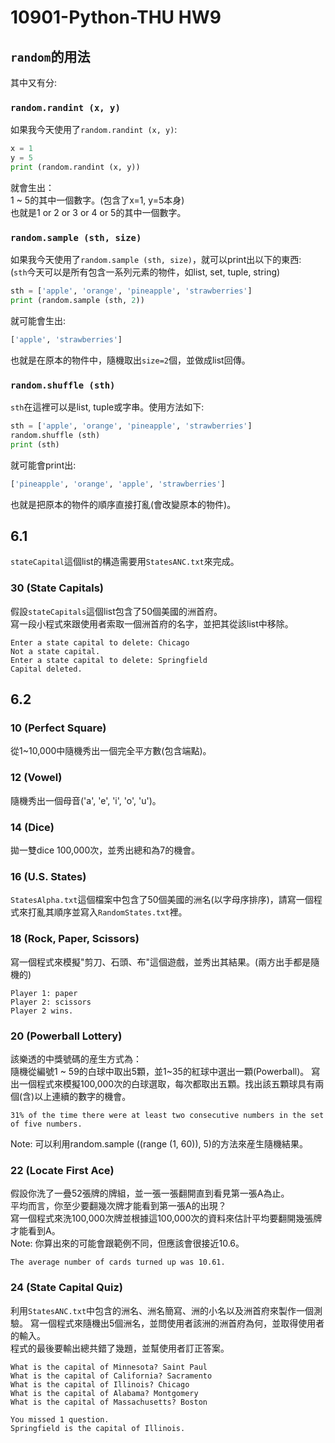 # 10901-Python-THU HW9

## `random`的用法
其中又有分:
### `random.randint (x, y)`
如果我今天使用了`random.randint (x, y)`:
```python
x = 1
y = 5
print (random.randint (x, y))
```

就會生出：  
1 ~ 5的其中一個數字。(包含了x=1, y=5本身)  
也就是1 or 2 or 3 or 4 or 5的其中一個數字。

### `random.sample (sth, size)`
如果我今天使用了`random.sample (sth, size)`，就可以print出以下的東西:  
(`sth`今天可以是所有包含一系列元素的物件，如list, set, tuple, string)
```python
sth = ['apple', 'orange', 'pineapple', 'strawberries']
print (random.sample (sth, 2))
```
就可能會生出:
```python
['apple', 'strawberries']
```
也就是在原本的物件中，隨機取出`size=2`個，並做成list回傳。

### `random.shuffle (sth)`
`sth`在這裡可以是list, tuple或字串。使用方法如下:
```python
sth = ['apple', 'orange', 'pineapple', 'strawberries']
random.shuffle (sth)
print (sth)
```
就可能會print出:
```python
['pineapple', 'orange', 'apple', 'strawberries']

```
也就是把原本的物件的順序直接打亂(會改變原本的物件)。


## 6.1
`stateCapital`這個list的構造需要用`StatesANC.txt`來完成。
### 30 (State Capitals)
假設`stateCapitals`這個list包含了50個美國的洲首府。  
寫一段小程式來跟使用者索取一個洲首府的名字，並把其從該list中移除。
```
Enter a state capital to delete: Chicago
Not a state capital.
Enter a state capital to delete: Springfield
Capital deleted.
```


## 6.2  

### 10 (Perfect Square)
從1~10,000中隨機秀出一個完全平方數(包含端點)。


### 12 (Vowel)
隨機秀出一個母音('a', 'e', 'i', 'o', 'u')。


### 14 (Dice)
拋一雙dice 100,000次，並秀出總和為7的機會。

### 16 (U.S. States)
`StatesAlpha.txt`這個檔案中包含了50個美國的洲名(以字母序排序)，請寫一個程式來打亂其順序並寫入`RandomStates.txt`裡。

### 18 (Rock, Paper, Scissors)
寫一個程式來模擬"剪刀、石頭、布"這個遊戲，並秀出其結果。(兩方出手都是隨機的)
```
Player 1: paper
Player 2: scissors
Player 2 wins.
```

### 20 (Powerball Lottery)
該樂透的中獎號碼的産生方式為：  
隨機從編號1 ~ 59的白球中取出5顆，並1~35的紅球中選出一顆(Powerball)。
寫出一個程式來模擬100,000次的白球選取，每次都取出五顆。找出該五顆球具有兩個(含)以上連續的數字的機會。
```
31% of the time there were at least two consecutive numbers in the set of five numbers.
```
Note: 可以利用random.sample ((range (1, 60)), 5)的方法來産生隨機結果。

### 22 (Locate First Ace)
假設你洗了一疊52張牌的牌組，並一張一張翻開直到看見第一張A為止。  
平均而言，你至少要翻幾次牌才能看到第一張A的出現？  
寫一個程式來洗100,000次牌並根據這100,000次的資料來估計平均要翻開幾張牌才能看到A。  
Note: 你算出來的可能會跟範例不同，但應該會很接近10.6。
```
The average number of cards turned up was 10.61.
```
### 24 (State Capital Quiz)
利用`StatesANC.txt`中包含的洲名、洲名簡寫、洲的小名以及洲首府來製作一個測驗。
寫一個程式來隨機出5個洲名，並問使用者該洲的洲首府為何，並取得使用者的輸入。  
程式的最後要輸出總共錯了幾題，並幫使用者訂正答案。
```
What is the capital of Minnesota? Saint Paul
What is the capital of California? Sacramento
What is the capital of Illinois? Chicago
What is the capital of Alabama? Montgomery
What is the capital of Massachusetts? Boston

You missed 1 question.
Springfield is the capital of Illinois.
```
